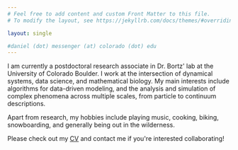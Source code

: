 ```yaml
---
# Feel free to add content and custom Front Matter to this file.
# To modify the layout, see https://jekyllrb.com/docs/themes/#overriding-theme-defaults

layout: single

#daniel (dot) messenger (at) colorado (dot) edu
---
```


I am currently a postdoctoral research associate in Dr. Bortz' lab at the University of Colorado Boulder. I work at the intersection of dynamical systems, data science, and mathematical biology. My main interests include algorithms for data-driven modeling, and the analysis and simulation of complex phenomena across multiple scales, from particle to continuum descriptions.

Apart from research, my hobbies include playing music, cooking, biking, snowboarding, and generally being out in the wilderness.

Please check out my [CV](/assets/docs/CV/CV.pdf) and contact me if you're interested collaborating!